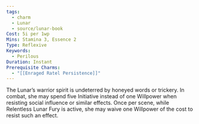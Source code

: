 ```yaml
---
tags:
  - charm
  - Lunar
  - source/lunar-book
Cost: 5i per 1wp
Mins: Stamina 3, Essence 2
Type: Reflexive
Keywords:
  - Perilous
Duration: Instant
Prerequisite Charms:
  - "[[Enraged Ratel Persistence]]"
---
```

The Lunar’s warrior spirit is undeterred by honeyed words or trickery. In combat, she may spend five Initiative instead of one Willpower when resisting social influence or similar effects. Once per scene, while Relentless Lunar Fury is active, she may waive one Willpower of the cost to resist such an effect.